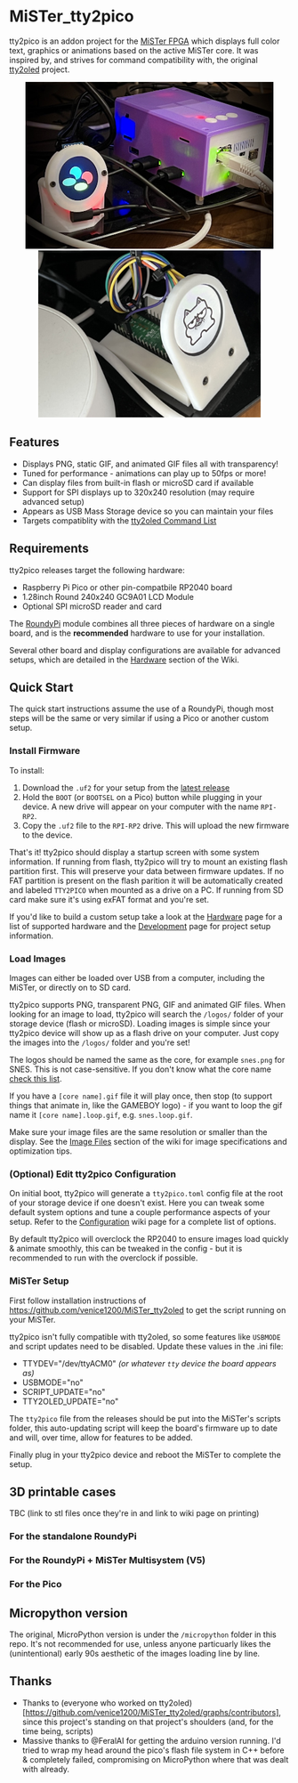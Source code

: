 # MiSTer_tty2pico

tty2pico is an addon project for the [MiSTer FPGA](https://github.com/MiSTer-devel) which displays full color text, graphics or animations based on the active MiSTer core. It was inspired by, and strives for command compatibility with, the original [tty2oled](https://github.com/venice1200/MiSTer_tty2oled) project.

<p align="middle">
<img src="./readme_images/IMG_1520.jpeg" alt="Image of RoundyPi case" height="300">
<img src="./readme_images/8AEE547F-BAA3-452A-836F-03CCF3AC730D_1_105_c.jpeg" alt="Image of the display" height="300">
</p>


## Features

* Displays PNG, static GIF, and animated GIF files all with transparency!
* Tuned for performance - animations can play up to 50fps or more!
* Can display files from built-in flash or microSD card if available
* Support for SPI displays up to 320x240 resolution (may require advanced setup)
* Appears as USB Mass Storage device so you can maintain your files
* Targets compatiblity with the [tty2oled Command List](https://github.com/venice1200/MiSTer_tty2oled/wiki/Command_v2)

## Requirements

tty2pico releases target the following hardware:

* Raspberry Pi Pico or other pin-compatbile RP2040 board
* 1.28inch Round 240x240 GC9A01 LCD Module
* Optional SPI microSD reader and card

The [RoundyPi](https://github.com/sbcshop/RoundyPi) module combines all three pieces of hardware on a single board, and is the **recommended** hardware to use for your installation.

Several other board and display configurations are available for advanced setups, which are detailed in the [Hardware](https://github.com/neil-morrison44/MiSTer_tty2pico/wiki/Hardware) section of the Wiki.

## Quick Start

The quick start instructions assume the use of a RoundyPi, though most steps will be the same or very similar if using a Pico or another custom setup.

### Install Firmware

To install:

1. Download the `.uf2` for your setup from the [latest release](https://github.com/neil-morrison44/MiSTer_tty2pico/releases/latest)
2. Hold the `BOOT` (or `BOOTSEL` on a Pico) button while plugging in your device. A new drive will appear on your computer with the name `RPI-RP2`.
3. Copy the `.uf2` file to the `RPI-RP2` drive. This will upload the new firmware to the device.

That's it! tty2pico should display a startup screen with some system information. If running from flash, tty2pico will try to mount an existing flash partition first. This will preserve your data between firmware updates. If no FAT partition is present on the flash parition it will be automatically created and labeled `TTY2PICO` when mounted as a drive on a PC. If running from SD card make sure it's using exFAT format and you're set.

If you'd like to build a custom setup take a look at the [Hardware](https://github.com/neil-morrison44/MiSTer_tty2pico/wiki/Hardware) page for a list of supported hardware and the [Development](https://github.com/neil-morrison44/MiSTer_tty2pico/wiki/Development) page for project setup information.

### Load Images

Images can either be loaded over USB from a computer, including the MiSTer, or directly on to SD card.

tty2pico supports PNG, transparent PNG, GIF and animated GIF files. When looking for an image to load, tty2pico will search the `/logos/` folder of your storage device (flash or microSD). Loading images is simple since your tty2pico device will show up as a flash drive on your computer. Just copy the images into the `/logos/` folder and you're set!

The logos should be named the same as the core, for example `snes.png` for SNES. This is not case-sensitive. If you don't know what the core name [check this list](https://mister-devel.github.io/MkDocs_MiSTer/developer/corenames/).

If you have a `[core name].gif` file it will play once, then stop (to support things that animate in, like the GAMEBOY logo) - if you want to loop the gif name it `[core name].loop.gif`, e.g. `snes.loop.gif`.

Make sure your image files are the same resolution or smaller than the display. See the [Image Files](https://github.com/neil-morrison44/MiSTer_tty2pico/wiki/Image-Files) section of the wiki for image specifications and optimization tips.

### (Optional) Edit tty2pico Configuration

On initial boot, tty2pico will generate a `tty2pico.toml` config file at the root of your storage device if one doesn't exist. Here you can tweak some default system options and tune a couple performance aspects of your setup. Refer to the [Configuration](https://github.com/neil-morrison44/MiSTer_tty2pico/wiki/Configuration) wiki page for a complete list of options.

By default tty2pico will overclock the RP2040 to ensure images load quickly & animate smoothly, this can be tweaked in the config - but it is recommended to run with the overclock if possible.

### MiSTer Setup

First follow installation instructions of <https://github.com/venice1200/MiSTer_tty2oled> to get the script running on your MiSTer.

tty2pico isn't fully compatible with tty2oled, so some features like `USBMODE` and script updates need to be disabled. Update these values in the .ini file:

* TTYDEV="/dev/ttyACM0" _(or whatever `tty` device the board appears as)_
* USBMODE="no"
* SCRIPT_UPDATE="no"
* TTY2OLED_UPDATE="no"

The `tty2pico` file from the releases should be put into the MiSTer's scripts folder, this auto-updating script will keep the board's firmware up to date and will, over time, allow for features to be added.

Finally plug in your tty2pico device and reboot the MiSTer to complete the setup.

## 3D printable cases

TBC (link to stl files once they're in and link to wiki page on printing)

### For the standalone RoundyPi

### For the RoundyPi + MiSTer Multisystem (V5)

### For the Pico


## Micropython version

The original, MicroPython version is under the `/micropython` folder in this repo.
It's not recommended for use, unless anyone particuarly likes the (unintentional) early 90s aesthetic of the images loading line by line.

## Thanks

- Thanks to (everyone who worked on tty2oled)[https://github.com/venice1200/MiSTer_tty2oled/graphs/contributors], since this project's standing on that project's shoulders (and, for the time being, scripts)
- Massive thanks to @FeralAI for getting the arduino version running. I'd tried to wrap my head around the pico's flash file system in C++ before & completely failed, compromising on MicroPython where that was dealt with already.
